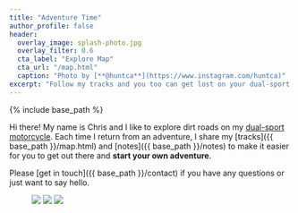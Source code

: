 ```yaml
---
title: "Adventure Time"
author_profile: false
header:
  overlay_image: splash-photo.jpg
  overlay_filter: 0.6
  cta_label: "Explore Map"
  cta_url: "/map.html"
  caption: "Photo by [**@huntca**](https://www.instagram.com/huntca)"
excerpt: "Follow my tracks and you too can get lost on your dual-sport motorcycle."
---
```


{% include base_path %}

Hi there! My name is Chris and I like to explore dirt roads on my [dual-sport
motorcycle](https://www.instagram.com/p/BCvKexQntIp/). Each time I return from
an adventure, I share my [tracks]({{ base_path }}/map.html) and [notes]({{
base_path }}/notes) to make it easier for you to get out there and **start your
own adventure**.

Please [get in touch]({{ base_path }}/contact) if you have any questions or
just want to say hello.

<figure class="third">
  <img src="https://photos.smugmug.com/photos/i-Hfpmt8P/0/XL/i-Hfpmt8P-XL.jpg">
  <img src="https://photos.smugmug.com/photos/i-XLGBxzK/0/XL/i-XLGBxzK-XL.jpg">
  <img src="https://photos.smugmug.com/photos/i-49rsbpp/0/XL/i-49rsbpp-XL.jpg">
</figure>

